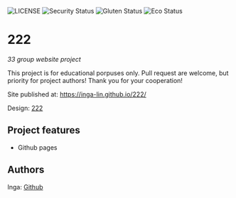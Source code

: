 ![LICENSE](https://img.shields.io/badge/license-MIT-blue.svg?style=flat-square)
![Security Status](https://img.shields.io/security-headers?label=Security&url=https%3A%2F%2Fgithub.com&style=flat-square)
![Gluten Status](https://img.shields.io/badge/Gluten-Free-green.svg)
![Eco Status](https://img.shields.io/badge/ECO-Friendly-green.svg)

# 222

_33 group website project_

This project is for educational porpuses only. Pull request are welcome, but priority for project authors! Thank you for your cooperation!

Site published at: https://inga-lin.github.io/222/

Design: [222](https://media.discordapp.net/attachments/850245533838868480/850246368214908970/day1dr.png?width=780&height=585)

## Project features

-   Github pages


## Authors

Inga: [Github](https://github.com/inga-lin)